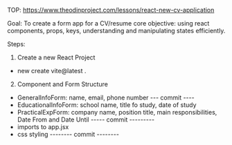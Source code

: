 TOP: https://www.theodinproject.com/lessons/react-new-cv-application

Goal: To create a form app for a CV/resume
core objective: using react components, props, keys, understanding and manipulating states efficiently. 


Steps: 

1. Create a new React Project
- new create vite@latest . 
2. Component and Form Structure
- GeneralInfoForm: name, email, phone number
--- commit ----
- EducationalInfoForm: school name, title fo study, date of study
- PracticalExpForm: company name, position title, main responsibilities, Date From and Date Until
----- commit ---------
- imports to app.jsx
- css styling 
-------- commit --------